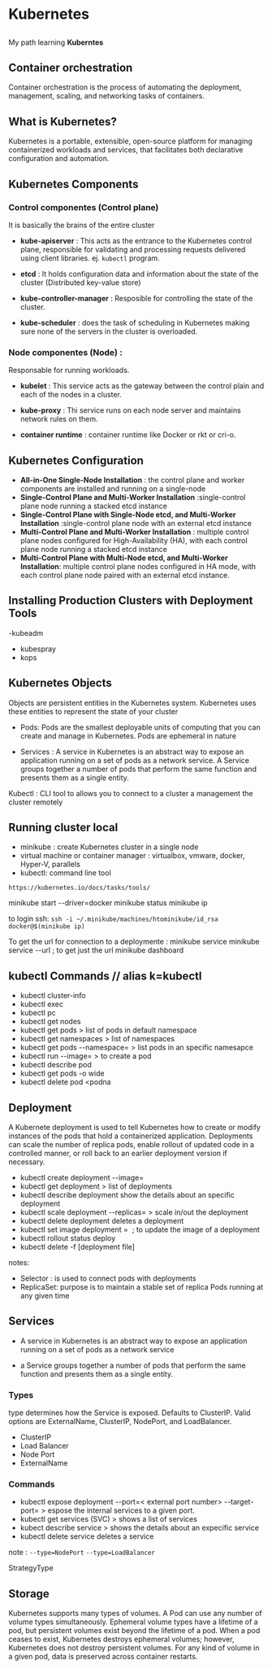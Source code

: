 # Kubernetes
##
 My path learning  **Kuberntes**


## Container orchestration

Container orchestration is the process of automating the deployment, management, scaling, and networking tasks of containers.


## What is Kubernetes?

Kubernetes is a portable, extensible, open-source platform for managing containerized workloads and services, that facilitates both declarative configuration and automation. 


## Kubernetes Components 

### **Control componentes** (Control plane)
  It is basically the brains of the entire cluster

- **kube-apiserver** : This acts as the entrance to the Kubernetes control plane, responsible for validating and processing requests delivered using client libraries. ej. `kubectl` program. 

- **etcd** : It holds configuration data and information about the state of the cluster (Distributed key-value store)

- **kube-controller-manager** : Resposible for controlling the state of the cluster.

- **kube-scheduler** : does the task of scheduling in Kubernetes making sure none of the servers in the cluster is overloaded. 


### **Node componentes**  (Node) : 
Responsable for running workloads.
- **kubelet** : This service acts as the gateway between the control plain and each of the nodes in a cluster.

- **kube-proxy** : Thi service runs on each node server and maintains network rules on them.

- **container runtime** : container runtime like Docker or rkt or cri-o.


## Kubernetes Configuration

- **All-in-One Single-Node Installation** : the control plane and worker components are installed and running on a single-node
- **Single-Control Plane and Multi-Worker Installation** :single-control plane node running a stacked etcd instance
- **Single-Control Plane with Single-Node etcd, and Multi-Worker Installation** :single-control plane node with an external etcd instance  
- **Multi-Control Plane and Multi-Worker Installation** :  multiple control plane nodes configured for High-Availability (HA), with each control plane node running a stacked etcd instance
- **Multi-Control Plane with Multi-Node etcd, and Multi-Worker Installation**: multiple control plane nodes configured in HA mode, with each control plane node paired with an external etcd instance.

## Installing Production Clusters with Deployment Tools 

-kubeadm
- kubespray 
- kops

## Kubernetes Objects 

Objects are persistent entities in the Kubernetes system. Kubernetes uses these entities to represent the state of your cluster

- Pods: Pods are the smallest deployable units of computing that you can create and manage in Kubernetes.  Pods are ephemeral in nature

- Services : A service in Kubernetes is an abstract way to expose an application running on a set of pods as a network service. A Service groups together a number of pods that perform the same function and presents them as a single entity.



Kubectl  : CLI tool to allows you to connect to a cluster a management the cluster remotely



## Running cluster local 

 - minikube : create Kubernetes cluster in a single node
 - virtual machine or container manager : virtualbox, vmware, docker, Hyper-V, parallels
 - kubectl: command line tool
```
https://kubernetes.io/docs/tasks/tools/ 
```
 minikube start --driver=docker
 minikube status
 minikube ip  
 
 to login ssh:
 `ssh -i ~/.minikube/machines/htominikube/id_rsa docker@$(minikube ip)`

To get the url for connection to a deploymente :
minikube service <service name> 
minikube service <service name> --url ; to get just the url 
minikube dashboard


## kubectl Commands  // alias k=kubectl
- kubectl cluster-info
- kubectl exec
- kubectl pc 
- kubectl get nodes
- kubectl get pods > list of pods in default namespace
- kubectl get namespaces  > list of namespaces
- kubectl get pods --namespace=<namespace> > list pods in an specific namesapce
- kubectl run <name of the pod> --image=<name of the image> > to create a pod
- kubectl describe pod <podname> 
- kubectl get pods -o wide
- kubectl delete pod <podna
## Deployment

A Kubernete deployment is used to tell Kubernetes how to create or modify instances of the pods that hold a containerized application. Deployments can scale the number of replica pods, enable rollout of updated code in a controlled manner, or roll back to an earlier deployment version if necessary.


- kubectl create deployment <deployment name> --image=<image name>
- kubectl get deployment  > list of deployments
- kubectl describe deployment <name of the deployment> show the details about an specific deployment
- kubectl scale deployment <deployment name> --replicas=<number of replicas>  > scale in/out the deployment 
- kubectl delete deployment <deployment name> deletes a deployment 
- kubectl set image deployment <deployment name> <pods name> = <image> ; to update the image of a deployment 
- kubectl rollout status deploy <deployment name> 
- kubectl delete -f [deployment file]

notes:  
- Selector : is used to connect pods with deployments 
- ReplicaSet: purpose is to maintain a stable set of replica Pods running at any given time

## Services

- A service in Kubernetes is an abstract way to expose an application running on a set of pods as a network service 

- a Service groups together a number of pods that perform the same function and presents them as a single entity.  

### Types 
type determines how the Service is exposed. Defaults to ClusterIP. Valid options are ExternalName, ClusterIP, NodePort, and LoadBalancer.

- ClusterIP
- Load Balancer 
- Node Port
- ExternalName

### Commands 

- kubectl expose deployment <deployment name> --port=< external port number> --target-port=<internal port number>  > espose the internal services to a given port.
- kubectl get services (SVC)  > shows a list of services 
- kubect describe service <service name>  > shows the details about an expecific service 
- kubectl delete service <service name> deletes a service  

note : 
`--type=NodePort` 
`--type=LoadBalancer` 

StrategyType
## Storage 


Kubernetes supports many types of volumes. A Pod can use any number of volume types simultaneously. Ephemeral volume types have a lifetime of a pod, but persistent volumes exist beyond the lifetime of a pod. When a pod ceases to exist, Kubernetes destroys ephemeral volumes; however, Kubernetes does not destroy persistent volumes. For any kind of volume in a given pod, data is preserved across container restarts.

